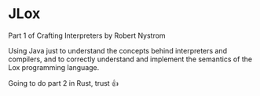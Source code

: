 <h1>JLox</h1>

Part 1 of Crafting Interpreters by Robert Nystrom

Using Java just to understand the concepts behind interpreters and compilers, and to correctly understand and implement the semantics of the Lox programming language.

Going to do part 2 in Rust, trust 👍
